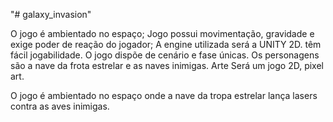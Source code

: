 "# galaxy_invasion" 

O jogo é ambientado no espaço; Jogo possui movimentação, gravidade e exige poder de reação do jogador; A engine utilizada será a UNITY 2D. têm fácil jogabilidade. O jogo dispõe de cenário e fase únicas. Os personagens são a nave da frota estrelar e as naves inimigas. Arte Será um jogo 2D, pixel art.

O jogo é ambientado no espaço onde a nave da tropa estrelar lança lasers contra as aves inimigas.

